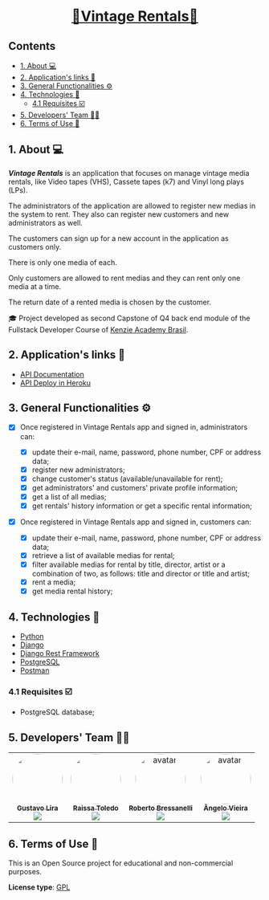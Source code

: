 <h1 align="center"> <a href="#" alt="vintage rentals">📼Vintage Rentals📼</a> </h1>
 
<h2>Contents</h2>

- [1. About 💻](#1-about-)
- [2. Application's links 🔗](#2-applications-links-)
- [3. General Functionalities ⚙️](#3-general-functionalities-️)
- [4. Technologies 🧰](#4-technologies-)
  - [4.1 Requisites ☑️](#41-requisites-️)
- [5. Developers' Team 🧑‍💻](#5-developers-team-)
- [6. Terms of Use 📜](#6-terms-of-use-)

<a name="about"></a>

## 1. About 💻

**_Vintage Rentals_** is an application that focuses on manage vintage media rentals, like Video tapes (VHS), Cassete tapes (k7) and Vinyl long plays (LPs).

The administrators of the application are allowed to register new medias in the system to rent. They also can register new customers and new administrators as well.

The customers can sign up for a new account in the application as customers only.

There is only one media of each.

Only customers are allowed to rent medias and they can rent only one media at a time.

The return date of a rented media is chosen by the customer.

🎓 Project developed as second Capstone of Q4 back end module of the Fullstack Developer Course of [Kenzie Academy Brasil](https://kenzie.com.br/v2/).

<a name="links"></a>

## 2. Application's links 🔗

- <a name="API documentation" href="" target="_blank">API Documentation</a>
- <a name="API deploy in Heroku" href="https://vintage-rentals-app.herokuapp.com/" target="_blank">API Deploy in Heroku</a>

## 3. General Functionalities ⚙️

- [x] Once registered in Vintage Rentals app and signed in, administrators can:

  - [x] update their e-mail, name, password, phone number, CPF or address data;
  - [x] register new administrators;
  - [x] change customer's status (available/unavailable for rent);
  - [x] get administrators' and customers' private profile information;
  - [x] get a list of all medias;
  - [x] get rentals' history information or get a specific rental information;

- [x] Once registered in Vintage Rentals app and signed in, customers can:

  - [x] update their e-mail, name, password, phone number, CPF or address data;
  - [x] retrieve a list of available medias for rental;
  - [x] filter available medias for rental by title, director, artist or a combination of two, as follows: title and director or title and artist;
  - [x] rent a media;
  - [x] get media rental history;

<a name="technologies"></a>

## 4. Technologies 🧰

- <a name="Python" href="https://www.python.org/" target="_blank">Python</a>
- <a name="Django" href="https://www.djangoproject.com/" target="_blank">Django</a>
- <a name="DjangoRestFramework" href="https://www.django-rest-framework.org/" target="_blank">Django Rest Framework</a>
- <a name="postgreSQL" href="https://www.postgresql.org/docs/" target="_blank">PostgreSQL</a>
- <a name="postman" href="https://www.postman.com/" target="_blank">Postman</a>

<a name="requisites"></a>

### 4.1 Requisites ☑️

- PostgreSQL database;

<a name="teamdev"></a>

## 5. Developers' Team 🧑‍💻

<table>
  <tr>
    <td align="center"><a href="https://github.com/gustavolira8813" title="GitHub"><img style="border-radius: 50%;" src="https://avatars.githubusercontent.com/u/85327159?v=4" width="100px;" alt=""/><br /><sub><b>Gustavo Lira</b></sub></a><br /><a href="https://www.linkedin.com/in/gustavo-lira-ribeiro-gomes/" title="Linkedin"><img src="https://img.shields.io/badge/LinkedIn-%230077B5.svg?&style=flat-square&logo=linkedin&logoColor=white"></a></td>    
    <td align="center"><a href="https://github.com/raissalst" title="GitHub"><img style="border-radius: 50%;" src="https://avatars.githubusercontent.com/u/85745938?v=4" width="100px;" alt=""/><br /><sub><b>Raissa Toledo</b></sub></a><br /><a href="https://www.linkedin.com/in/raissalstoledo/" title="Linkedin"><img src="https://img.shields.io/badge/LinkedIn-%230077B5.svg?&style=flat-square&logo=linkedin&logoColor=white"></a></td>
    <td align="center"><a href="https://github.com/rbressanelli" title="GitHub"><img style="border-radius: 50%;" src="https://avatars.githubusercontent.com/u/79763201?s=96&v=4" alt="avatar" width="100px;" alt=""/><br /><sub><b>Roberto Bressanelli</b></sub></a><br /><a href="https://www.linkedin.com/in/robertobressanelli/" title="Linkedin"><img src="https://img.shields.io/badge/LinkedIn-%230077B5.svg?&style=flat-square&logo=linkedin&logoColor=white"></a></td>
    <td align="center"><a href="https://github.com/rbressanelli" title="GitHub"><img style="border-radius: 50%;" src="https://avatars.githubusercontent.com/u/85689579?v=4" alt="avatar" width="100px;" alt=""/><br /><sub><b>Ângelo Vieira</b></sub></a><br /><a href="https://www.linkedin.com/in/%C3%A2ngelo-kaleu-vieira/" title="Linkedin"><img src="https://img.shields.io/badge/LinkedIn-%230077B5.svg?&style=flat-square&logo=linkedin&logoColor=white"></a></td>

  </tr>
</table>

<a name="terms"></a>

## 6. Terms of Use 📜

This is an Open Source project for educational and non-commercial purposes.

**License type**: <a name="gpl" href="https://www.gnu.org/licenses/gpl-3.0.en.html" target="_blank">GPL</a>
